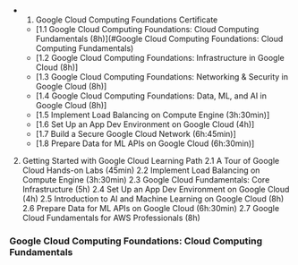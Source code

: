 - 1. Google Cloud Computing Foundations Certificate
   - [1.1 Google Cloud Computing Foundations: Cloud Computing Fundamentals (8h)](#Google Cloud Computing Foundations: Cloud Computing Fundamentals)
   - [1.2 Google Cloud Computing Foundations: Infrastructure in Google Cloud (8h)]
   - [1.3 Google Cloud Computing Foundations: Networking & Security in Google Cloud (8h)]
   - [1.4 Google Cloud Computing Foundations: Data, ML, and AI in Google Cloud (8h)]
   - [1.5 Implement Load Balancing on Compute Engine (3h:30min)]
   - [1.6 Set Up an App Dev Environment on Google Cloud (4h)]
   - [1.7 Build a Secure Google Cloud Network (6h:45min)]
   - [1.8 Prepare Data for ML APIs on Google Cloud (6h:30min)]

2. Getting Started with Google Cloud Learning Path
   2.1 A Tour of Google Cloud Hands-on Labs (45min)
   2.2 Implement Load Balancing on Compute Engine (3h:30min)
   2.3 Google Cloud Fundamentals: Core Infrastructure (5h)
   2.4 Set Up an App Dev Environment on Google Cloud (4h)
   2.5 Introduction to AI and Machine Learning on Google Cloud (8h)
   2.6 Prepare Data for ML APIs on Google Cloud (6h:30min)
   2.7 Google Cloud Fundamentals for AWS Professionals (8h)


### Google Cloud Computing Foundations: Cloud Computing Fundamentals 
